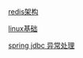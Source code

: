 [redis架构](./redis/redis-6.2.6 "redis架构")

[linux基础](./linux/linux基础 "Linux基础")

[spring jdbc 异常处理](./spring-jdbc/error/errorcode "spring jdbc 异常处理")

